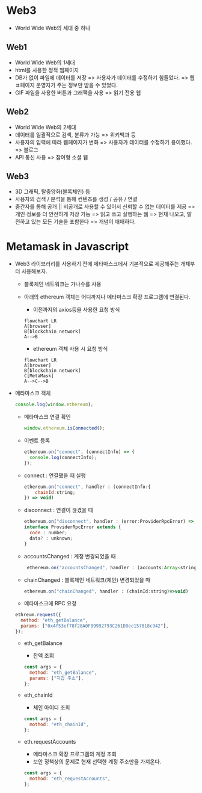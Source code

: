 # Web3

- World Wide Web의 세대 중 하나

## Web1

- World Wide Web의 1세대
- html를 사용한 정적 웹페이지
- DB가 없이 파일에 데이터를 저장 => 사용자가 데이터를 수정하기 힘들었다. => 웹ㅍ페이지 운영자가 주는 정보만 받을 수 있었다.
- GIF 파일을 사용한 버튼과 그래팩을 사용
  => 읽기 전용 웹

## Web2

- World Wide Web의 2세대
- 데이터를 일괄적으로 검색, 분류가 가능 => 위키백과 등
- 사용자의 입력에 따라 웹페이지가 변화 => 사용자가 데이터를 수정하기 용이했다. => 블로그
- API 통신 사용
  => 참여형 소셜 웹

## Web3

- 3D 그래픽, 탈중앙화(블록체인) 등
- 사용자의 검색 / 분석을 통해 컨텐츠를 생성 / 공유 / 연결
- 중간자를 통해 공개 || 비공개로 사용할 수 있어서 신뢰할 수 없는 데이터를 제공 => 개인 정보를 더 안전하게 저장 가능
  => 읽고 쓰고 실행하는 웹
  => 현재 나오고, 발전하고 있는 모든 기술을 포함한다 => 개념이 애매하다.

# Metamask in Javascript

- Web3 라이브러리를 사용하기 전에 메타마스크에서 기본적으로 제공해주는 개체부터 사용해보자.

  - 블록체인 네트워크는 가나슈를 사용
  - 아래의 ethereum 객체는 어디까지나 메타마스크 확장 프로그램에 연결된다.

    - 이전까지의 axios등을 사용한 요청 방식

    ```mermaid
    flowchart LR
    A[browser]
    B[blockchain network]
    A-->B
    ```

    - ethereum 객체 사용 시 요청 방식

    ```mermaid
    flowchart LR
    A[browser]
    B[blockchain network]
    C[MetaMask]
    A-->C-->B
    ```

- 메타마스크 객체

  ```js
  console.log(window.ethereum);
  ```

  - 메타마스크 연결 확인

    ```js
    window.ethereum.isConnected();
    ```

  - 이벤트 등록

    ```js
    ethereum.on("connect", (connectInfo) => {
      console.log(connectInfo);
    });
    ```

  - connect : 연결됐을 때 실행

    ```js
    ethereum.on("connect", handler : (connectInfo:{
        chainId:string;
    }) => void)
    ```

  - disconnect : 연결이 끊겼을 때

    ```js
    ethereum.on("disconnect", handler : (error:ProviderRpcError) => void)
    interface ProviderRpcError extends {
      code : number;
      data? : unknown;
    }
    ```

  - accountsChanged : 계정 변경되었을 때

    ```js
     ethereum.on("accountsChanged", handler : (accounts:Array<string>) => void)
    ```

  - chainChanged : 블록체인 네트워크(체인) 변경되었을 때

    ```js
    ethereum.on("chainChanged", handler : (chainId:string)=>void)
    ```

  - 메타마스크에 RPC 요청

  ```js
  ethreum.request({
    method: "eth_getBalance",
    params: ["0x4f53ef78f28A0F89992793C261D8ec157818c942"],
  });
  ```

  - eth_getBalance

    - 잔액 조회

    ```js
    const args = {
      method: "eth_getBalance",
      params: ["지갑 주소"],
    };
    ```

  - eth_chainId

    - 체인 아이디 조회

    ```js
    const args = {
      mothod: "eth_chainId",
    };
    ```

  - eth.requestAccounts

    - 메타마스크 확장 프로그램의 계정 조회
    - 보안 정책상의 문제로 현재 선택한 계정 주소만을 가져온다.

    ```js
    const args = {
      mothod: "eth_requestAccounts",
    };
    ```
